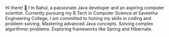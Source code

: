 Hi there! 👋 I'm Rahul, a passionate Java developer and an aspiring computer scientist. Currently pursuing my B.Tech in Computer Science at Saveetha Engineering College, I am committed to honing my skills in coding and problem-solving.
Mastering advanced Java concepts.
Solving complex algorithmic problems.
Exploring frameworks like Spring and Hibernate.
